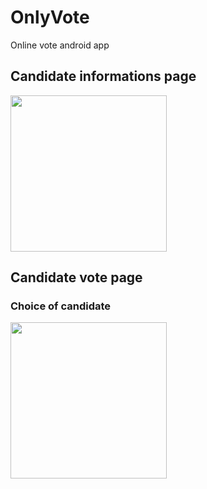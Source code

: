 # OnlyVote

Online vote android app

## Candidate informations page

<img src="https://user-images.githubusercontent.com/56794631/180600519-5a44bbf6-de28-45bc-8824-c104f2c52d9d.png" width="250" />

## Candidate vote page

### Choice of candidate

<img src="https://user-images.githubusercontent.com/56794631/180600651-2738aaa3-4591-4808-8891-291189301e0f.png" width="250" />
